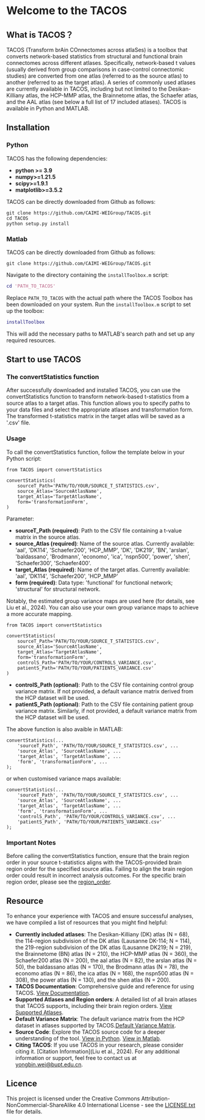 # Welcome to the TACOS
## What is TACOS？
TACOS (Transform brAin COnnectomes across atlaSes) is a toolbox that converts network-based statistics from structural and functional brain connectomes across different atlases. Specifically, network-based t values (usually derived from group comparisons in case-control connectomic studies) are converted from one atlas (referred to as the source atlas) to another (referred to as the target atlas). A series of commonly used atlases are currently available in TACOS, including but not limited to the Desikan-Killiany atlas, the HCP-MMP atlas, the Brainnetome atlas, the Schaefer atlas, and the AAL atlas (see below a full list of 17 included atlases). TACOS is available in Python and MATLAB. 

## Installation
### Python
TACOS has the following dependencies:

- **python >= 3.9**
- **numpy>=1.21.5**
- **scipy>=1.9.1**
- **matplotlib>=3.5.2**

TACOS can be directly downloaded from Github as follows:
```
git clone https://github.com/CAIMI-WEIGroup/TACOS.git
cd TACOS
python setup.py install
```

### Matlab
TACOS can be directly downloaded from Github as follows:
```
git clone https://github.com/CAIMI-WEIGroup/TACOS.git
```
Navigate to the directory containing the `installToolbox.m` script:
```matlab
cd 'PATH_TO_TACOS'
```
Replace `PATH_TO_TACOS` with the actual path where the TACOS Toolbox has been downloaded on your system.
Run the `installToolbox.m` script to set up the toolbox:
```matlab
installToolbox
```
This will add the necessary paths to MATLAB's search path and set up any required resources.

## Start to use TACOS
### The convertStatistics function
After successfully downloaded and installed TACOS, you can use the convertStatistics function to transform network-based t-statistics from a source atlas to a target atlas. This function allows you to specify paths to your data files and select the appropriate atlases and transformation form. The transformed t-statistics matrix in the target atlas will be saved as a '.csv' file.

### Usage
To call the convertStatistics function, follow the template below in your Python script:
```
from TACOS import convertStatistics

convertStatistics(
    sourceT_Path='PATH/TO/YOUR/SOURCE_T_STATISTICS.csv',
    source_Atlas='SourceAtlasName',
    target_Atlas='TargetAtlasName',
    form='transformationForm',
)
```

Parameter:
- **sourceT_Path (required)**: Path to the CSV file containing a t-value matrix in the source atlas.
- **source_Atlas (required)**: Name of the source atlas. Currently available: 'aal', 'DK114', 'Schaefer200', 'HCP_MMP', 'DK',  'DK219', 'BN', 'arslan', 'baldassano', 'Brodmann', 'economo', 'ica', 'nspn500', 'power', 'shen', 'Schaefer300', 'Schaefer400'.
- **target_Atlas (required)**: Name of the target atlas. Currently available: 'aal', 'DK114', 'Schaefer200', 'HCP_MMP'
- **form (required)**: Data type:  'functional' for functional network; 'structural' for structural network.

Notably, the estimated group variance maps are used here (for details, see Liu et al., 2024). You can also use your own group variance maps to achieve a more accurate mapping.

```
from TACOS import convertStatistics

convertStatistics(
    sourceT_Path='PATH/TO/YOUR/SOURCE_T_STATISTICS.csv',
    source_Atlas='SourceAtlasName',
    target_Atlas='TargetAtlasName',
    form='transformationForm',
    controlS_Path='PATH/TO/YOUR/CONTROLS_VARIANCE.csv',
    patientS_Path='PATH/TO/YOUR/PATIENTS_VARIANCE.csv'
)
```

- **controlS_Path (optional)**: Path to the CSV file containing control group variance matrix. If not provided, a default variance matrix derived from the HCP dataset will be used.
- **patientS_Path (optional)**: Path to the CSV file containing patient group variance matrix. Similarly, if not provided, a default variance matrix from the HCP dataset will be used.


The above function is also avaible in MATLAB:

```
convertStatistics(...
    'sourceT_Path', 'PATH/TO/YOUR/SOURCE_T_STATISTICS.csv', ...
    'source_Atlas', 'SourceAtlasName', ...
    'target_Atlas', 'TargetAtlasName', ...
    'form', 'transformationForm', ...
);
```
or when customised variance maps available:

```
convertStatistics(...
    'sourceT_Path', 'PATH/TO/YOUR/SOURCE_T_STATISTICS.csv', ...
    'source_Atlas', 'SourceAtlasName', ...
    'target_Atlas', 'TargetAtlasName', ...
    'form', 'transformationForm', ...
    'controlS_Path', 'PATH/TO/YOUR/CONTROLS_VARIANCE.csv', ...
    'patientS_Path', 'PATH/TO/YOUR/PATIENTS_VARIANCE.csv'
);
```

### Important Notes
Before calling the convertStatistics function, ensure that the brain region order in your source t-statistics aligns with the TACOS-provided brain region order for the specified source atlas. Failing to align the brain region order could result in incorrect analysis outcomes. For the specific brain region order, please see the [region_order](region_order).

## Resource
To enhance your experience with TACOS and ensure successful analyses, we have compiled a list of resources that you might find helpful:

- **Currently included atlases**: The Desikan-Killiany (DK) atlas (N = 68), the 114-region subdivision of the DK atlas (Lausanne DK-114; N = 114), the 219-region subdivision of the DK atlas (Lausanne DK219; N = 219), the Brainnetome (BN) atlas (N = 210), the HCP-MMP atlas (N = 360), the Schaefer200 atlas (N = 200), the aal atlas (N = 82), the arslan atlas (N = 50), the baldassano atlas (N = 170), the Brodmann atlas (N = 78), the economo atlas (N = 86), the ica atlas (N = 168), the nspn500 atlas (N = 308), the power atlas (N = 130), and the shen atlas (N = 200). 
- **TACOS Documentation**: Comprehensive guide and reference for using TACOS. [View Documentation](README.md).
- **Supported Atlases and Region orders**: A detailed list of all brain atlases that TACOS supports, including their brain region orders. [View Supported Atlases](region_order).
- **Default Variance Matrix**:  The default variance matrix from the HCP dataset in atlases supported by TACOS.[Default Variance Matrix](Python/TACOS/resources/default_variance).
- **Source Code**: Explore the TACOS source code for a deeper understanding of the tool. [View in Python](Python/TACOS). [View in Matlab](Matlab/TACOS).
- **Citing TACOS**: If you use TACOS in your research, please consider citing it. [Citation Information](Liu et al., 2024).
For any additional information or support, feel free to contact us at [yongbin.wei@bupt.edu.cn](yongbin.wei@bupt.edu.cn).
## Licence
This project is licensed under the Creative Commons Attribution-NonCommercial-ShareAlike 4.0 International License - see the [LICENSE.txt](LICENSE.txt) file for details.